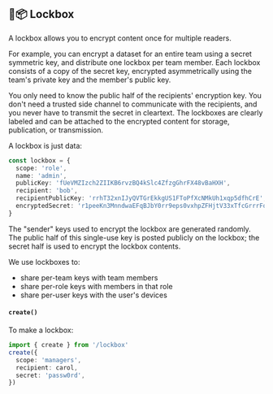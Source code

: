 ﻿## 🔐📦 Lockbox

A lockbox allows you to encrypt content once for multiple readers.

For example, you can encrypt a dataset for an entire team using a secret symmetric key, and
distribute one lockbox per team member. Each lockbox consists of a copy of the secret key, encrypted
asymmetrically using the team's private key and the member's public key.

You only need to know the public half of the recipients' encryption key. You don't need a trusted
side channel to communicate with the recipients, and you never have to transmit the secret in
cleartext. The lockboxes are clearly labeled and can be attached to the encrypted content for
storage, publication, or transmission.

A lockbox is just data:

```ts
const lockbox = {
  scope: 'role',
  name: 'admin',
  publicKey: 'fUeVMZIzch2ZIIKB6rvzBQ4kSlc4ZfzgGhrFX48vBaHXH',
  recipient: 'bob',
  recipientPublicKey: 'rrhT32xnIJyQVTGrEkkgUS1FToPfXcNMkUh1xqp5dfhCrE',
  encryptedSecret: 'r1peeKn3MnndwaEFqBJbY0rr9eps0vxhpZFHjtV33xTfcGrrrFqHsv8...w9==',
}
```

The "sender" keys used to encrypt the lockbox are generated randomly. The public half of this
single-use key is posted publicly on the lockbox; the secret half is used to encrypt the lockbox
contents.

We use lockboxes to:

- share per-team keys with team members
- share per-role keys with members in that role
- share per-user keys with the user's devices

#### `create()`

To make a lockbox:

```ts
import { create } from '/lockbox'
create({
  scope: 'managers',
  recipient: carol,
  secret: 'passw0rd',
})
```
